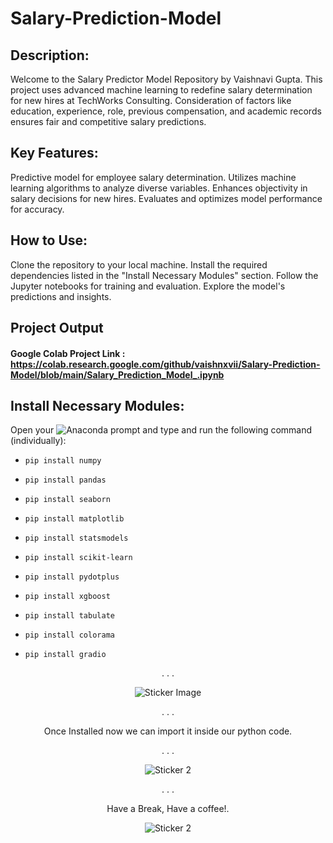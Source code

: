 # Salary-Prediction-Model

## Description:
Welcome to the Salary Predictor Model Repository by Vaishnavi Gupta. This project uses advanced machine learning to redefine salary determination for new hires at TechWorks Consulting. Consideration of factors like education, experience, role, previous compensation, and academic records ensures fair and competitive salary predictions.

## Key Features:
Predictive model for employee salary determination.
Utilizes machine learning algorithms to analyze diverse variables.
Enhances objectivity in salary decisions for new hires.
Evaluates and optimizes model performance for accuracy.

## How to Use:
Clone the repository to your local machine.
Install the required dependencies listed in the "Install Necessary Modules" section.
Follow the Jupyter notebooks for training and evaluation.
Explore the model's predictions and insights.

## Project Output 
#### Google Colab Project Link : https://colab.research.google.com/github/vaishnxvii/Salary-Prediction-Model/blob/main/Salary_Prediction_Model_.ipynb

## Install Necessary Modules:

Open your ![Anaconda](https://img.shields.io/badge/Anaconda-brightgreen?logo=anaconda) prompt and type and run the following command (individually): 
- ```
  pip install numpy
- ```
  pip install pandas
- ```
  pip install seaborn
- ```
  pip install matplotlib
- ```
  pip install statsmodels
- ```
  pip install scikit-learn
- ```
  pip install pydotplus
- ```
  pip install xgboost
- ```
  pip install tabulate
- ```
  pip install colorama
- ```
  pip install gradio

<p align="center">.
  .
  .
  </p>
  
<p align="center">
  <img src="https://github.com/user-attachments/assets/60df4a8b-44d1-4b24-a912-c651535f5b73" alt="Sticker Image">

</p>
<p align="center">.
  .
  .
  </p>

<p align="center">Once Installed now we can import it inside our python code.</p>

<p align="center">.
  .
  .
  </p>
  
<p align="center">
  <img src="https://github.com/user-attachments/assets/f0baf615-3d64-49aa-a4d2-ec343df5f9b7" alt="Sticker 2">
</p>

<p align="center">.
  .
  .
  </p>
  
<p align="center">Have a Break, Have a coffee!.</p>
<p align="center">
  <img src="https://github.com/user-attachments/assets/c8993402-a353-4530-8121-43c441617270" alt="Sticker 2">
</p>



